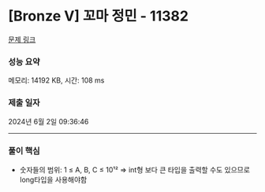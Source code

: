 # [Bronze V] 꼬마 정민 - 11382 

[문제 링크](https://www.acmicpc.net/problem/11382) 

### 성능 요약

메모리: 14192 KB, 시간: 108 ms

### 제출 일자

2024년 6월 2일 09:36:46

---------------------- -------------------------
### 풀이 핵심
- 숫자들의 범위: 1 ≤ A, B, C ≤ 10¹²
  => int형 보다 큰 타입을 출력할 수도 있으므로 long타입을 사용해야함


